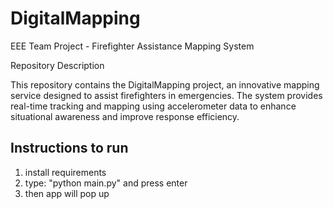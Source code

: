 # DigitalMapping

EEE Team Project - Firefighter Assistance Mapping System

Repository Description

This repository contains the DigitalMapping project, an innovative mapping service designed to assist firefighters in emergencies. The system provides real-time tracking and mapping using accelerometer data to enhance situational awareness and improve response efficiency.

## Instructions to run
1. install requirements
2. type: "python main.py" and press enter
3. then app will pop up
